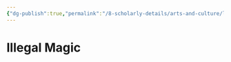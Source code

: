 ```yaml
---
{"dg-publish":true,"permalink":"/8-scholarly-details/arts-and-culture/legislation/illegal-magic/","noteIcon":""}
---
```


# Illegal Magic

